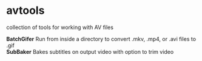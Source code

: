 # avtools
collection of tools for working with AV files

<b>BatchGifer</b> Run from inside a directory to convert .mkv, .mp4, or .avi files to .gif <br>
<b>SubBaker</b> Bakes subtitles on output video with option to trim video  <br>
